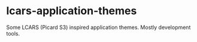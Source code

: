 # lcars-application-themes
Some LCARS (Picard S3) inspired application themes. Mostly development tools.
